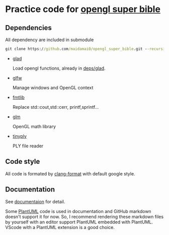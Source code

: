 # Practice code for [opengl super bible](http://www.openglsuperbible.com/)

## Dependencies

All dependency are included in submodule

```cmd
git clone https://github.com/maidamai0/opengl_super_bible.git --recursively
```

* [glad](https://github.com/Dav1dde/glad)

  Load opengl functions, already in [deps/glad](deps/glad).

* [glfw](https://www.glfw.org/)

  Manage windows and OpenGL context

* [fmtlib](https://github.com/fmtlib/fmt)

  Replace std::cout,std::cerr, printf,sprintf...

* [glm](https://glm.g-truc.net/0.9.9/index.html)

  OpenGL math library

* [tinyply](https://glm.g-truc.net/0.9.9/index.html)

  PLY file reader

## Code style

All code is formated by [clang-format](https://clang.llvm.org/docs/ClangFormat.html) with default google style.

## Documentation

See [documentaion](./doc) for detail.

Some [PlantUML](https://plantuml.com/) code is used in documentation and GitHub markdown doesn't support it for now. So, I recommend rendering these markdown files by yourself with an editor support PlantUML embedded with PlantUML. VScode with a PlantUML extension is a good choice.
